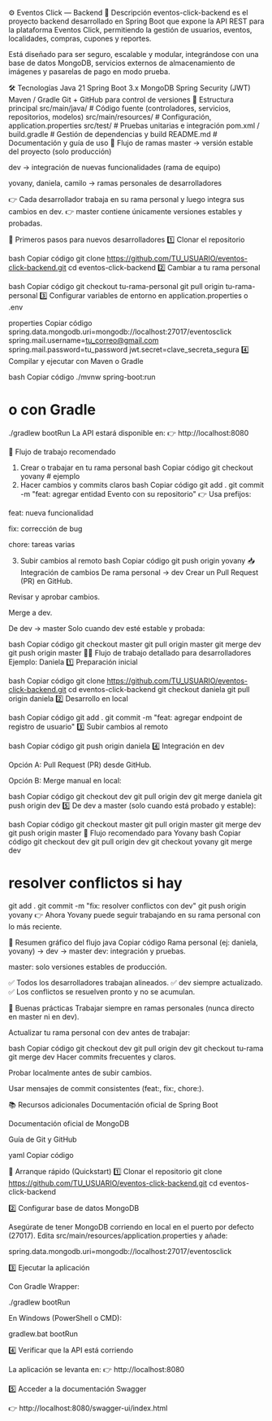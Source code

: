 ⚙️ Eventos Click — Backend
📌 Descripción
eventos-click-backend es el proyecto backend desarrollado en Spring Boot que expone la API REST para la plataforma Eventos Click, permitiendo la gestión de usuarios, eventos, localidades, compras, cupones y reportes.

Está diseñado para ser seguro, escalable y modular, integrándose con una base de datos MongoDB, servicios externos de almacenamiento de imágenes y pasarelas de pago en modo prueba.

🛠 Tecnologías
Java 21
Spring Boot 3.x
MongoDB
Spring Security (JWT)
Maven / Gradle
Git + GitHub para control de versiones
📂 Estructura principal
src/main/java/        # Código fuente (controladores, servicios, repositorios, modelos)
src/main/resources/   # Configuración, application.properties
src/test/             # Pruebas unitarias e integración
pom.xml / build.gradle # Gestión de dependencias y build
README.md             # Documentación y guía de uso
🌿 Flujo de ramas
master → versión estable del proyecto (solo producción)

dev → integración de nuevas funcionalidades (rama de equipo)

yovany, daniela, camilo → ramas personales de desarrolladores

👉 Cada desarrollador trabaja en su rama personal y luego integra sus cambios en dev.
👉 master contiene únicamente versiones estables y probadas.

🚀 Primeros pasos para nuevos desarrolladores
1️⃣ Clonar el repositorio

bash
Copiar código
git clone https://github.com/TU_USUARIO/eventos-click-backend.git
cd eventos-click-backend
2️⃣ Cambiar a tu rama personal

bash
Copiar código
git checkout tu-rama-personal
git pull origin tu-rama-personal
3️⃣ Configurar variables de entorno en application.properties o .env

properties
Copiar código
spring.data.mongodb.uri=mongodb://localhost:27017/eventosclick
spring.mail.username=tu_correo@gmail.com
spring.mail.password=tu_password
jwt.secret=clave_secreta_segura
4️⃣ Compilar y ejecutar con Maven o Gradle

bash
Copiar código
./mvnw spring-boot:run
# o con Gradle
./gradlew bootRun
La API estará disponible en:
👉 http://localhost:8080

🔄 Flujo de trabajo recomendado
1. Crear o trabajar en tu rama personal
   bash
   Copiar código
   git checkout yovany   # ejemplo
2. Hacer cambios y commits claros
   bash
   Copiar código
   git add .
   git commit -m "feat: agregar entidad Evento con su repositorio"
   👉 Usa prefijos:

feat: nueva funcionalidad

fix: corrección de bug

chore: tareas varias

3. Subir cambios al remoto
   bash
   Copiar código
   git push origin yovany
   📥 Integración de cambios
   De rama personal → dev
   Crear un Pull Request (PR) en GitHub.

Revisar y aprobar cambios.

Merge a dev.

De dev → master
Solo cuando dev esté estable y probada:

bash
Copiar código
git checkout master
git pull origin master
git merge dev
git push origin master
👩‍💻 Flujo de trabajo detallado para desarrolladores
Ejemplo: Daniela
1️⃣ Preparación inicial

bash
Copiar código
git clone https://github.com/TU_USUARIO/eventos-click-backend.git
cd eventos-click-backend
git checkout daniela
git pull origin daniela
2️⃣ Desarrollo en local

bash
Copiar código
git add .
git commit -m "feat: agregar endpoint de registro de usuario"
3️⃣ Subir cambios al remoto

bash
Copiar código
git push origin daniela
4️⃣ Integración en dev

Opción A: Pull Request (PR) desde GitHub.

Opción B: Merge manual en local:

bash
Copiar código
git checkout dev
git pull origin dev
git merge daniela
git push origin dev
5️⃣ De dev a master (solo cuando está probado y estable):

bash
Copiar código
git checkout master
git pull origin master
git merge dev
git push origin master
🔹 Flujo recomendado para Yovany
bash
Copiar código
git checkout dev
git pull origin dev
git checkout yovany
git merge dev
# resolver conflictos si hay
git add .
git commit -m "fix: resolver conflictos con dev"
git push origin yovany
👉 Ahora Yovany puede seguir trabajando en su rama personal con lo más reciente.

🔹 Resumen gráfico del flujo
java
Copiar código
Rama personal (ej: daniela, yovany) → dev → master
dev: integración y pruebas.

master: solo versiones estables de producción.

✅ Todos los desarrolladores trabajan alineados.
✅ dev siempre actualizado.
✅ Los conflictos se resuelven pronto y no se acumulan.

📏 Buenas prácticas
Trabajar siempre en ramas personales (nunca directo en master ni en dev).

Actualizar tu rama personal con dev antes de trabajar:

bash
Copiar código
git checkout dev
git pull origin dev
git checkout tu-rama
git merge dev
Hacer commits frecuentes y claros.

Probar localmente antes de subir cambios.

Usar mensajes de commit consistentes (feat:, fix:, chore:).

📚 Recursos adicionales
Documentación oficial de Spring Boot

Documentación oficial de MongoDB

Guía de Git y GitHub

yaml
Copiar código

🚀 Arranque rápido (Quickstart)
1️⃣ Clonar el repositorio
git clone https://github.com/TU_USUARIO/eventos-click-backend.git
cd eventos-click-backend

2️⃣ Configurar base de datos MongoDB

Asegúrate de tener MongoDB corriendo en local en el puerto por defecto (27017).
Edita src/main/resources/application.properties y añade:

spring.data.mongodb.uri=mongodb://localhost:27017/eventosclick

3️⃣ Ejecutar la aplicación

Con Gradle Wrapper:

./gradlew bootRun


En Windows (PowerShell o CMD):

gradlew.bat bootRun

4️⃣ Verificar que la API está corriendo

La aplicación se levanta en:
👉 http://localhost:8080

5️⃣ Acceder a la documentación Swagger

👉 http://localhost:8080/swagger-ui/index.html